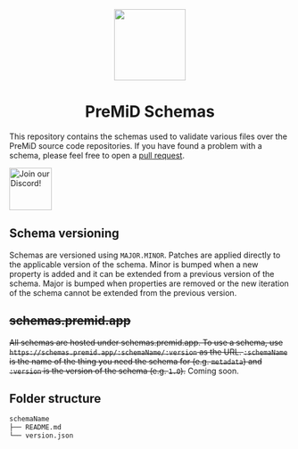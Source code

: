 <div align="center">
    <img src="https://avatars3.githubusercontent.com/u/46326568?s=400&amp;u=15e4a4988014780288d30ffb969fd1569fec23e6&amp;v=4" width="128px" style="max-width:100%;">
    <h1>PreMiD Schemas</h1>
</div>

This repository contains the schemas used to validate various files over the PreMiD source code repositories.
If you have found a problem with a schema, please feel free to open a <a href="https://github.com/PreMiD/Schemas/pulls">pull request</a>.

<div align="left">
    <a href="https://discord.gg/WvfVZ8T" title="Join our Discord!" rel="nofollow">
    <img src="https://camo.githubusercontent.com/987903b512adb37c953df3e83f1921dc29140493/68747470733a2f2f646973636f72646170702e636f6d2f6170692f6775696c64732f3439333133303733303534393830353035372f7769646765742e706e673f7374796c653d62616e6e657232" height="76px" alt="Join our Discord!" data-canonical-src="https://discordapp.com/api/guilds/493130730549805057/widget.png?style=banner2" style="max-width:100%;">
    </a>
</div>

## Schema versioning
Schemas are versioned using `MAJOR.MINOR`. Patches are applied directly to the applicable version of the schema.
Minor is bumped when a new property is added and it can be extended from a previous version of the schema.
Major is bumped when properties are removed or the new iteration of the schema cannot be extended from the previous version.

## ~~schemas.premid.app~~
~~All schemas are hosted under schemas.premid.app. To use a schema, use `https://schemas.premid.app/:schemaName/:version` as the URL.
`:schemaName` is the name of the thing you need the schema for (e.g. `metadata`) and `:version` is the version of the schema (e.g. `1.0`).~~ Coming soon.

## Folder structure

```bash
schemaName
├── README.md
└── version.json
```